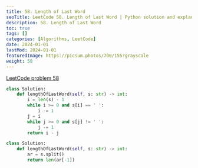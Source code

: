 ```yaml
---
title: 58. Length of Last Word
seoTitle: LeetCode 58. Length of Last Word | Python solution and explanation
description: 58. Length of Last Word
toc: true
tags: []
categories: [Algorithms, LeetCode]
date: 2024-01-01
lastMod: 2024-01-01
featuredImage: https://picsum.photos/700/155?grayscale
weight: 58
---
```


[LeetCode problem 58](https://leetcode.com/problems/length-of-last-word/)

```python
class Solution:
    def lengthOfLastWord(self, s: str) -> int:
        i = len(s) - 1
        while i >= 0 and s[i] == ' ':
            i -= 1
        j = i
        while j >= 0 and s[j] != ' ':
            j -= 1
        return i - j
```

```python
class Solution:
    def lengthOfLastWord(self, s: str) -> int:
        ar = s.split()
        return len(ar[-1])
```
